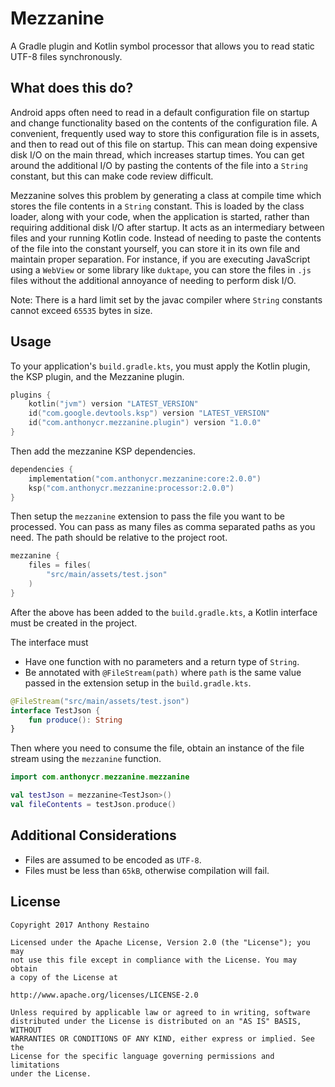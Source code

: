# Mezzanine
A Gradle plugin and Kotlin symbol processor that allows you to read static UTF-8 files synchronously.

## What does this do?
Android apps often need to read in a default configuration file on startup and change functionality based on the contents of the configuration file. A convenient, frequently used way to store this configuration file is in assets, and then to read out of this file on startup. This can mean doing expensive disk I/O on the main thread, which increases startup times. You can get around the additional I/O by pasting the contents of the file into a `String` constant, but this can make code review difficult.

Mezzanine solves this problem by generating a class at compile time which stores the file contents in a `String` constant. This is loaded by the class loader, along with your code, when the application is started, rather than requiring additional disk I/O after startup. It acts as an intermediary between files and your running Kotlin code. Instead of needing to paste the contents of the file into the constant yourself, you can store it in its own file and maintain proper separation. For instance, if you are executing JavaScript using a `WebView` or some library like `duktape`, you can store the files in `.js` files without the additional annoyance of needing to perform disk I/O.

Note: There is a hard limit set by the javac compiler where `String` constants cannot exceed `65535` bytes in size.

## Usage

To your application's `build.gradle.kts`, you must apply the Kotlin plugin, the KSP plugin, and the Mezzanine plugin.

```kotlin
plugins {
    kotlin("jvm") version "LATEST_VERSION"
    id("com.google.devtools.ksp") version "LATEST_VERSION"
    id("com.anthonycr.mezzanine.plugin") version "1.0.0"
}
```

Then add the mezzanine KSP dependencies.

```kotlin
dependencies {
    implementation("com.anthonycr.mezzanine:core:2.0.0")
    ksp("com.anthonycr.mezzanine:processor:2.0.0")
}
```

Then setup the `mezzanine` extension to pass the file you want to be processed. You can pass as many files as comma separated paths as you need. The path should be relative to the project root.

```kotlin
mezzanine {
    files = files(
        "src/main/assets/test.json"
    )
}
```

After the above has been added to the `build.gradle.kts`, a Kotlin interface must be created in the project.

The interface must
- Have one function with no parameters and a return type of `String`.
- Be annotated with `@FileStream(path)` where `path` is the same value passed in the extension setup in the `build.gradle.kts`.

```kotlin
@FileStream("src/main/assets/test.json")
interface TestJson {
    fun produce(): String
}
```

Then where you need to consume the file, obtain an instance of the file stream using the `mezzanine` function.

```kotlin
import com.anthonycr.mezzanine.mezzanine

val testJson = mezzanine<TestJson>()
val fileContents = testJson.produce()
```

## Additional Considerations
- Files are assumed to be encoded as `UTF-8`.
- Files must be less than `65kB`, otherwise compilation will fail.

## License
````
Copyright 2017 Anthony Restaino

Licensed under the Apache License, Version 2.0 (the "License"); you may 
not use this file except in compliance with the License. You may obtain 
a copy of the License at

http://www.apache.org/licenses/LICENSE-2.0

Unless required by applicable law or agreed to in writing, software 
distributed under the License is distributed on an "AS IS" BASIS, WITHOUT 
WARRANTIES OR CONDITIONS OF ANY KIND, either express or implied. See the 
License for the specific language governing permissions and limitations 
under the License.
````
